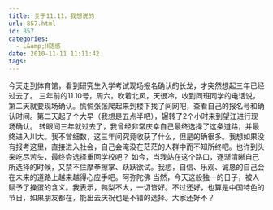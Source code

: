 ```yaml
---
title: 关于11.11，我想说的
url: 857.html
id: 857
categories:
  - L&amp;H随感
date: 2010-11-11 11:11:42
tags:
---
```


今天走到体育馆，看到研究生入学考试现场报名确认的长龙，才突然想起三年已经过去了。 三年前的11.10号，周六，吹着北风，天很冷，收到同班同学的电话说，第二天就要现场确认。慌慌张张爬起来到楼下找了间网吧，查看自己的报名号和确认时间。第二天起了个大早（我想是五点半吧），辗转了2个小时来到望江进行现场确认。 转眼间三年就过去了，我曾经非常庆幸自己最终选择了这条道路，并最终进入川大。我不曾细数，这三年间究竟收获了什么，但是的确很多。我想如果没有报考这里，直接进入社会，自己会淹没在茫茫的人群中而不知所终吧。也许到头来吃尽苦头，最终会选择重回学校吧？ 如今，当我站在这个路口，逐渐清晰自己所选择的时候，又禁不住摩拳擦掌、跃跃欲试。我想，自信、乐观、诚恳的自己会在未来的道路上越来越得心应手吧。阿弥陀佛 当然，今天这般独一的日子，被人赋予了操蛋的含义。我表示，鸭梨不大，一切皆好。不过还好，也算是中国特色的节日，如果朋友都在，能出去庆祝也是不错的选择。大家还好不？